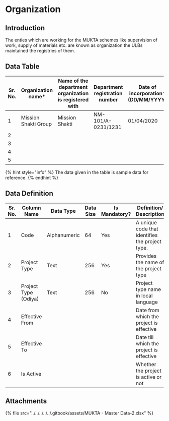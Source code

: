 # Organization

## Introduction

The enties which are working for the MUKTA schemes like supervision of work, supply of materials etc. are known as organization the ULBs maintained the registries of them.

## Data Table

| Sr. No. | Organization name\*  | Name of the department organization is registered with | Department registration number | Date of incorporation\* (DD/MM/YYYY) | Organization type\*          | Orgaization sub type\* | Functional category\* | Class/ Rank\*  | Valid From\* (DD/MM/YYYY) | Valid To (DD/MM/YYYY) | City\* | Ward\* | Locality\* | Street Name | Door/ House No. | Contact Person Name\* | Contact Person Mobile\* | Contact Person Email | Account holder's name\* | Account number\* | IFSC\*      | PAN\*      | GSTIN\*\* |
| ------- | -------------------- | ------------------------------------------------------ | ------------------------------ | ------------------------------------ | ---------------------------- | ---------------------- | --------------------- | -------------- | ------------------------- | --------------------- | ------ | ------ | ---------- | ----------- | --------------- | --------------------- | ----------------------- | -------------------- | ----------------------- | ---------------- | ----------- | ---------- | --------- |
| 1       | Mission Shakti Group | Mission Shakti                                         | NM-101/A-0231/1231             | 01/04/2020                           | Community Based Organization | Area Level Federation  | Not Applicable        | Not Applicable | 01/04/2021                |                       | Jatni  | Ward1  | MG Road    |             |                 | Asha Devi             | 8762134510              |                      | Mission Shakti Group    | 1000010342151    | UBI00171231 | KNSPD7109N |           |
| 2       |                      |                                                        |                                |                                      |                              |                        |                       |                |                           |                       |        |        |            |             |                 |                       |                         |                      |                         |                  |             |            |           |
| 3       |                      |                                                        |                                |                                      |                              |                        |                       |                |                           |                       |        |        |            |             |                 |                       |                         |                      |                         |                  |             |            |           |
| 4       |                      |                                                        |                                |                                      |                              |                        |                       |                |                           |                       |        |        |            |             |                 |                       |                         |                      |                         |                  |             |            |           |
| 5       |                      |                                                        |                                |                                      |                              |                        |                       |                |                           |                       |        |        |            |             |                 |                       |                         |                      |                         |                  |             |            |           |

{% hint style="info" %}
The data given in the table is sample data for reference.
{% endhint %}

## Data Definition

<table><thead><tr><th width="97">Sr. No.</th><th>Column Name</th><th>Data Type</th><th>Data Size</th><th>Is Mandatory?</th><th>Definition/ Description</th></tr></thead><tbody><tr><td>1</td><td>Code</td><td>Alphanumeric</td><td>64</td><td>Yes</td><td>A unique code that identifies the project type.</td></tr><tr><td>2</td><td>Project Type</td><td>Text</td><td>256</td><td>Yes</td><td>Provides the name of the project type </td></tr><tr><td>3</td><td>Project Type (Odiya)</td><td>Text</td><td>256</td><td>No</td><td>Project type name in local language</td></tr><tr><td>4</td><td>Effective From</td><td></td><td></td><td></td><td>Date from which the project is effective</td></tr><tr><td>5</td><td>Effective To</td><td></td><td></td><td></td><td>Date till which the project is effective</td></tr><tr><td>6</td><td>Is Active</td><td></td><td></td><td></td><td>Whether the project is active or not</td></tr></tbody></table>

## Attachments

{% file src="../../../../../.gitbook/assets/MUKTA - Master Data-2.xlsx" %}
